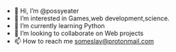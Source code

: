 - 👋 Hi, I’m @possyeater
- 👀 I’m interested in Games,web development,science.
- 🌱 I’m currently learning Python 
- 💞️ I’m looking to collaborate on Web projects
- 📫 How to reach me someslav@protonmail.com

<!---
possyeater/possyeater is a ✨ special ✨ repository because its `README.md` (this file) appears on your GitHub profile.
You can click the Preview link to take a look at your changes.
--->
